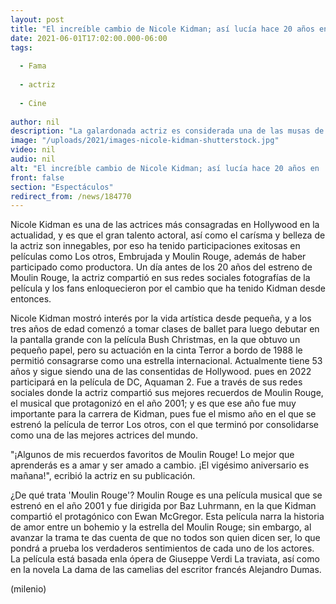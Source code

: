 ```yaml
---
layout: post
title: "El increíble cambio de Nicole Kidman; así lucía hace 20 años en 'Moulin Rouge'"
date: 2021-06-01T17:02:00.000-06:00
tags:
  
  - Fama
  
  - actriz
  
  - Cine
  
author: nil
description: "La galardonada actriz es considerada una de las musas de Hollywood y aquí te compartimos cómo ha cambiado en los últimos 20 años. "
image: "/uploads/2021/images-nicole-kidman-shutterstock.jpg"
video: nil
audio: nil
alt: "El increíble cambio de Nicole Kidman; así lucía hace 20 años en 'Moulin Rouge'"
front: false
section: "Espectáculos"
redirect_from: /news/184770
---
```


Nicole Kidman es una de las actrices más consagradas en Hollywood en la actualidad, y es que el gran talento actoral, así como el carísma y belleza de la actriz son innegables, por eso ha tenido participaciones exitosas en películas como Los otros, Embrujada y Moulin Rouge, además de haber participado como productora. Un día antes de los 20 años del estreno de Moulin Rouge, la actriz compartió en sus redes sociales fotografías de la película y los fans enloquecieron por el cambio que ha tenido Kidman desde entonces. 

​Nicole Kidman mostró interés por la vida artística desde pequeña, y a los tres años de edad comenzó a tomar clases de ballet para luego debutar en la pantalla grande con la película Bush Christmas, en la que obtuvo un pequeño papel, pero su actuación en la cinta Terror a bordo de 1988 le permitió consagrarse como una estrella internacional. Actualmente tiene 53 años y sigue siendo una de las consentidas de Hollywood. pues en 2022 participará en la película de DC, Aquaman 2. Fue a través de sus redes sociales donde la actriz compartió sus mejores recuerdos de Moulin Rouge, el musical que protagonizó en el año 2001; y es que ese año fue muy importante para la carrera de Kidman, pues fue el mismo año en el que se estrenó la película de terror Los otros, con el que terminó por consolidarse como una de las mejores actrices del mundo. 

"¡Algunos de mis recuerdos favoritos de Moulin Rouge! Lo mejor que aprenderás es a amar y ser amado a cambio. ¡El vigésimo aniversario es mañana!", ecribió la actriz en su publicación.

¿De qué trata 'Moulin Rouge'? Moulin Rouge es una película musical que se estrenó en el año 2001 y fue dirigida por Baz Luhrmann, en la que Kidman compartió el protagónico con Ewan McGregor.  Esta película narra la historia de amor entre un bohemio y la estrella del Moulin Rouge; sin embargo, al avanzar la trama te das cuenta de que no todos son quien dicen ser, lo que pondrá a prueba los verdaderos sentimientos de cada uno de los actores. La película está basada enla ópera de Giuseppe Verdi La traviata, así como en la novela La dama de las camelias del escritor francés Alejandro Dumas. 

(milenio)
